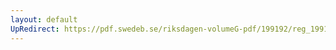 ```yaml
---
layout: default
UpRedirect: https://pdf.swedeb.se/riksdagen-volumeG-pdf/199192/reg_199192/reg_199192_0770.pdf
---
```

